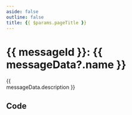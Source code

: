 ```yaml
---
aside: false
outline: false
title: {{ $params.pageTitle }}
---
```


<script setup>
import { data as protocolData } from '../../../yaml-data.data.ts'
import { computed } from 'vue'
import { useRoute, useData } from 'vitepress'
import { useMessageSections } from '../../../composables/useMessageSections.js'

const route = useRoute()
const { frontmatter } = useData()
// Extract numeric ID from "12-close" format
const messageId = parseInt(route.data.params.messageId.split('-')[0])
const messageData = computed(() => protocolData?.messages?.[messageId])

// Use the pageTitle from params if available, otherwise construct it
const pageTitle = computed(() => route.data.params.pageTitle || `${messageId}: ${messageData.value?.name || ''}`)

// Update the document title
if (typeof document !== 'undefined' && pageTitle.value) {
  document.title = `${pageTitle.value} | Lightbug Documentation`
}

const { hasHeader, hasPayload, hasExamples } = useMessageSections(messageId, protocolData)
</script>

# {{ messageId }}: {{ messageData?.name }}

<span v-if="messageData?.description" style="white-space: pre-line;">{{ messageData.description }}</span>

<template v-if="hasHeader">

## Header

<HeaderSection :messageId="messageId" :yamlData="protocolData" />

</template>

<template v-if="hasPayload">

## Payload

<PayloadSection :messageId="messageId" :yamlData="protocolData" />

</template>

<template v-if="hasExamples">

## Examples

<ExamplesSection :messageId="messageId" :yamlData="protocolData" />

</template>

## Code

<CodeSection :messageId="messageId" :yamlData="protocolData" />
